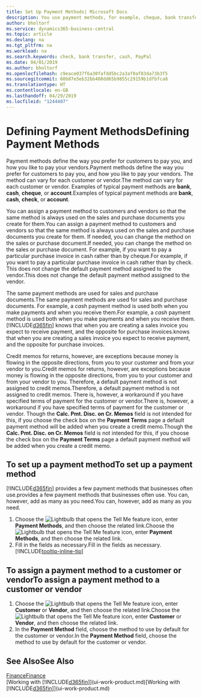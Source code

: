 ```yaml
---
title: Set Up Payment Methods| Microsoft Docs
description: You use payment methods, for example, cheque, bank transfer, cash, or PayPal, to define how sales and purchase invoices will be paid.
author: bholtorf
ms.service: dynamics365-business-central
ms.topic: article
ms.devlang: na
ms.tgt_pltfrm: na
ms.workload: na
ms.search.keywords: check, bank transfer, cash, PayPal
ms.date: 04/01/2019
ms.author: bholtorf
ms.openlocfilehash: c9eace037f6a30fafdd5bc2a3af0af83da73b3f5
ms.sourcegitcommit: 60b87e5eb32bb408dd65b9855c29159b1dfbfca8
ms.translationtype: HT
ms.contentlocale: en-GB
ms.lasthandoff: 04/29/2019
ms.locfileid: "1244407"
---
```

# <a name="defining-payment-methods"></a><span data-ttu-id="df344-103">Defining Payment Methods</span><span class="sxs-lookup"><span data-stu-id="df344-103">Defining Payment Methods</span></span>
<span data-ttu-id="df344-104">Payment methods define the way you prefer for customers to pay you, and how you like to pay your vendors.</span><span class="sxs-lookup"><span data-stu-id="df344-104">Payment methods define the way you prefer for customers to pay you, and how you like to pay your vendors.</span></span> <span data-ttu-id="df344-105">The method can vary for each customer or vendor.</span><span class="sxs-lookup"><span data-stu-id="df344-105">The method can vary for each customer or vendor.</span></span> <span data-ttu-id="df344-106">Examples of typical payment methods are **bank**, **cash**, **cheque**, or **account**.</span><span class="sxs-lookup"><span data-stu-id="df344-106">Examples of typical payment methods are **bank**, **cash**, **check**, or **account**.</span></span> 

<span data-ttu-id="df344-107">You can assign a payment method to customers and vendors so that the same method is always used on the sales and purchase documents you create for them.</span><span class="sxs-lookup"><span data-stu-id="df344-107">You can assign a payment method to customers and vendors so that the same method is always used on the sales and purchase documents you create for them.</span></span> <span data-ttu-id="df344-108">If needed, you can change the method on the sales or purchase document.</span><span class="sxs-lookup"><span data-stu-id="df344-108">If needed, you can change the method on the sales or purchase document.</span></span> <span data-ttu-id="df344-109">For example, if you want to pay a particular purchase invoice in cash rather than by cheque.</span><span class="sxs-lookup"><span data-stu-id="df344-109">For example, if you want to pay a particular purchase invoice in cash rather than by check.</span></span> <span data-ttu-id="df344-110">This does not change the default payment method assigned to the vendor.</span><span class="sxs-lookup"><span data-stu-id="df344-110">This does not change the default payment method assigned to the vendor.</span></span>

<span data-ttu-id="df344-111">The same payment methods are used for sales and purchase documents.</span><span class="sxs-lookup"><span data-stu-id="df344-111">The same payment methods are used for sales and purchase documents.</span></span> <span data-ttu-id="df344-112">For example, a _cash_ payment method is used both when you make payments and when you receive them.</span><span class="sxs-lookup"><span data-stu-id="df344-112">For example, a _cash_ payment method is used both when you make payments and when you receive them.</span></span> [!INCLUDE[d365fin](includes/d365fin_md.md)] <span data-ttu-id="df344-113">knows that when you are creating a sales invoice you expect to receive payment, and the opposite for purchase invoices.</span><span class="sxs-lookup"><span data-stu-id="df344-113">knows that when you are creating a sales invoice you expect to receive payment, and the opposite for purchase invoices.</span></span> 

<span data-ttu-id="df344-114">Credit memos for returns, however, are exceptions because money is flowing in the opposite directions, from you to your customer and from your vendor to you.</span><span class="sxs-lookup"><span data-stu-id="df344-114">Credit memos for returns, however, are exceptions because money is flowing in the opposite directions, from you to your customer and from your vendor to you.</span></span> <span data-ttu-id="df344-115">Therefore, a default payment method is not assigned to credit memos.</span><span class="sxs-lookup"><span data-stu-id="df344-115">Therefore, a default payment method is not assigned to credit memos.</span></span> <span data-ttu-id="df344-116">There is, however, a workaround if you have specified terms of payment for the customer or vendor.</span><span class="sxs-lookup"><span data-stu-id="df344-116">There is, however, a workaround if you have specified terms of payment for the customer or vendor.</span></span> <span data-ttu-id="df344-117">Though the **Calc. Pmt. Disc. on Cr. Memos** field is not intended for this, if you choose the check box on the **Payment Terms** page a default payment method will be added when you create a credit memo.</span><span class="sxs-lookup"><span data-stu-id="df344-117">Though the **Calc. Pmt. Disc. on Cr. Memos** field is not intended for this, if you choose the check box on the **Payment Terms** page a default payment method will be added when you create a credit memo.</span></span>

## <a name="to-set-up-a-payment-method"></a><span data-ttu-id="df344-118">To set up a payment method</span><span class="sxs-lookup"><span data-stu-id="df344-118">To set up a payment method</span></span>
[!INCLUDE[d365fin](includes/d365fin_md.md)] <span data-ttu-id="df344-119">provides a few payment methods that businesses often use.</span><span class="sxs-lookup"><span data-stu-id="df344-119">provides a few payment methods that businesses often use.</span></span> <span data-ttu-id="df344-120">You can, however, add as many as you need.</span><span class="sxs-lookup"><span data-stu-id="df344-120">You can, however, add as many as you need.</span></span>

1. <span data-ttu-id="df344-121">Choose the ![Lightbulb that opens the Tell Me feature](media/ui-search/search_small.png "Tell me what you want to do") icon, enter **Payment Methods**, and then choose the related link.</span><span class="sxs-lookup"><span data-stu-id="df344-121">Choose the ![Lightbulb that opens the Tell Me feature](media/ui-search/search_small.png "Tell me what you want to do") icon, enter **Payment Methods**, and then choose the related link.</span></span>
2. <span data-ttu-id="df344-122">Fill in the fields as necessary.</span><span class="sxs-lookup"><span data-stu-id="df344-122">Fill in the fields as necessary.</span></span> [!INCLUDE[tooltip-inline-tip](includes/tooltip-inline-tip_md.md)]

## <a name="to-assign-a-payment-method-to-a-customer-or-vendor"></a><span data-ttu-id="df344-123">To assign a payment method to a customer or vendor</span><span class="sxs-lookup"><span data-stu-id="df344-123">To assign a payment method to a customer or vendor</span></span>
1. <span data-ttu-id="df344-124">Choose the ![Lightbulb that opens the Tell Me feature](media/ui-search/search_small.png "Tell me what you want to do") icon, enter **Customer** or **Vendor**, and then choose the related link.</span><span class="sxs-lookup"><span data-stu-id="df344-124">Choose the ![Lightbulb that opens the Tell Me feature](media/ui-search/search_small.png "Tell me what you want to do") icon, enter **Customer** or **Vendor**, and then choose the related link.</span></span>
2. <span data-ttu-id="df344-125">In the **Payment Method** field, choose the method to use by default for the customer or vendor.</span><span class="sxs-lookup"><span data-stu-id="df344-125">In the **Payment Method** field, choose the method to use by default for the customer or vendor.</span></span>

## <a name="see-also"></a><span data-ttu-id="df344-126">See Also</span><span class="sxs-lookup"><span data-stu-id="df344-126">See Also</span></span>
[<span data-ttu-id="df344-127">Finance</span><span class="sxs-lookup"><span data-stu-id="df344-127">Finance</span></span>](finance.md)  
<span data-ttu-id="df344-128">[Working with [!INCLUDE[d365fin](includes/d365fin_md.md)]](ui-work-product.md)</span><span class="sxs-lookup"><span data-stu-id="df344-128">[Working with [!INCLUDE[d365fin](includes/d365fin_md.md)]](ui-work-product.md)</span></span>  
